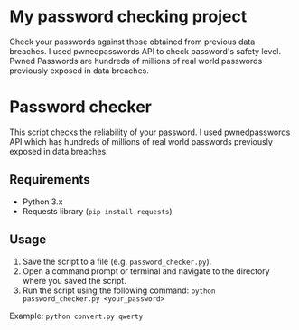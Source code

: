 # My password checking project
Check your passwords against those obtained from previous data breaches. I used pwnedpasswords API to check password's safety level. Pwned Passwords are hundreds of millions of real world passwords previously exposed in data breaches.
# Password checker
This script checks the reliability of your password. I used pwnedpasswords API which has hundreds of millions of real world passwords previously exposed in data breaches.
## Requirements
- Python 3.x
- Requests library (`pip install requests`)
## Usage
1. Save the script to a file (e.g. `password_checker.py`).
2. Open a command prompt or terminal and navigate to the directory where you saved the script.
3. Run the script using the following command: `python password_checker.py <your_password>`

Example:
`python convert.py qwerty`
